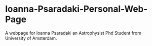 # Ioanna-Psaradaki-Personal-Web-Page
A webpage for Ioanna Psaradaki an Astrophysist Phd Student from University of Amsterdam.
